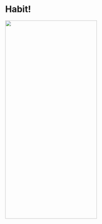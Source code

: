 # Habit!
<img src="https://user-images.githubusercontent.com/79227874/190932259-e8b225b9-01af-475f-9f9b-f2c470c6113c.png" width="292.5" height="633">

